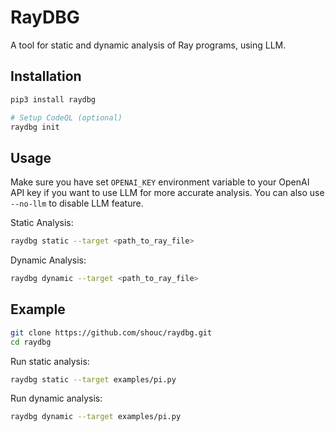 # RayDBG

A tool for static and dynamic analysis of Ray programs, using LLM. 

## Installation
```bash
pip3 install raydbg

# Setup CodeQL (optional)
raydbg init
```


## Usage

Make sure you have set `OPENAI_KEY` environment variable to your OpenAI API key if you want to use LLM for more accurate analysis. 
You can also use `--no-llm` to disable LLM feature.

Static Analysis:
```bash
raydbg static --target <path_to_ray_file>
```


Dynamic Analysis:
```bash
raydbg dynamic --target <path_to_ray_file>
```


## Example

```bash
git clone https://github.com/shouc/raydbg.git
cd raydbg
```


Run static analysis:
```bash
raydbg static --target examples/pi.py
```


Run dynamic analysis:
```bash
raydbg dynamic --target examples/pi.py
```

